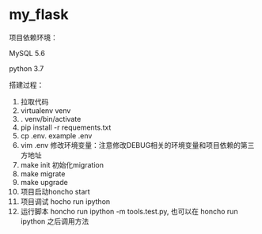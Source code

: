 # my_flask

项目依赖环境：

MySQL 5.6

python 3.7

搭建过程：

1. 拉取代码
2. virtualenv venv
3. . venv/bin/activate
4. pip install -r requements.txt
5. cp .env. example .env
6. vim .env 修改环境变量：注意修改DEBUG相关的环境变量和项目依赖的第三方地址
7. make init  初始化migration
8. make migrate
9. make upgrade
10. 项目启动honcho start
11. 项目调试 hocho run ipython
12. 运行脚本 honcho run ipython -m tools.test.py, 也可以在 honcho run ipython 之后调用方法
